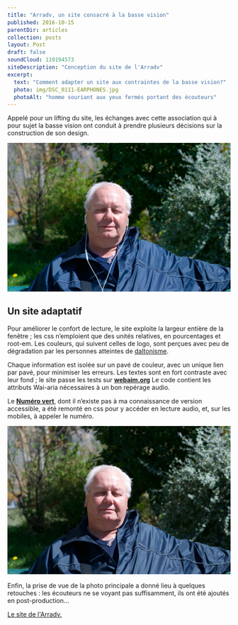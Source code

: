 ```yaml
---
title: "Arradv, un site consacré à la basse vision"
published: 2016-10-15
parentDir: articles
collection: posts
layout: Post
draft: false
soundCloud: 119194573
siteDescription: "Conception du site de l'Arradv"
excerpt:
  text: "Comment adapter un site aux contraintes de la basse vision?"
  photo: img/DSC_0111-EARPHONES.jpg
  photoAlt: "homme souriant aux yeux fermés portant des écouteurs"
---
```



Appelé pour un lifting du site, les échanges avec cette association qui à pour sujet la basse vision ont conduit à prendre plusieurs décisions sur la construction de son design.


![en une du site de l'Arradv](../../assets/img/DSC_0111-EARPHONES.jpg "homme souriant aux yeux fermés portant des écouteurs")


<!--intro-->

## Un site adaptatif
Pour améliorer le confort de lecture, le site exploite la largeur entière de la fenêtre ; les css n’emploient que des unités relatives, en pourcentages et root-em.
Les couleurs, qui suivent celles de logo, sont perçues avec peu de dégradation par les personnes atteintes de [daltonisme](http://www.daltonize.org).

Chaque information est isolée sur un pavé de couleur, avec un unique lien par pavé, pour minimiser les erreurs.
Les textes sont en fort contraste avec leur fond ; le site passe les tests sur **[webaim.org](http://wave.webaim.org/)**
Le code contient les attributs Wai-aria nécessaires à un bon repérage audio.

Le **[Numéro vert](http://www.svaplus.fr/actualites-et-travaux/la-charte-signaletique-des-numeros-sva-8493689-1049.html)**, dont il n’existe pas à ma connaissance de version accessible, a été remonté en css pour y accéder en lecture audio, et, sur les mobiles, à appeler le numéro.

![image non retouchée du site de l'Arradv](../../assets/img/arradv-DSC_0111.jpg "homme aux yeux fermés")

Enfin, la prise de vue de la photo principale a donné lieu à quelques retouches : les écouteurs ne se voyant pas suffisamment, ils ont été ajoutés en post-production…


[Le site de l'Arradv.](https://www.arradv.net)
<aside class="notes">
</aside>

